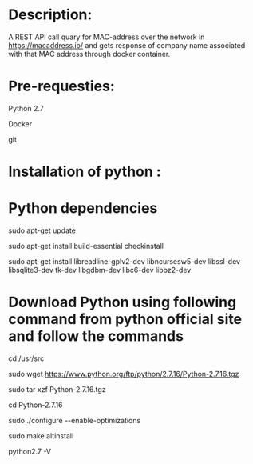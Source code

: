 #  Description:

A REST API call quary for MAC-address over the network in  https://macaddress.io/  and gets response of company name associated with that MAC address through docker container.

#  Pre-requesties:

Python 2.7

Docker

git


#  Installation of python :

#    Python dependencies

sudo apt-get update

sudo apt-get install build-essential checkinstall

sudo apt-get install libreadline-gplv2-dev libncursesw5-dev libssl-dev libsqlite3-dev tk-dev libgdbm-dev libc6-dev libbz2-dev

#     Download Python using following command from python official site and follow the commands

cd /usr/src

sudo wget https://www.python.org/ftp/python/2.7.16/Python-2.7.16.tgz

sudo tar xzf Python-2.7.16.tgz

cd Python-2.7.16

sudo ./configure --enable-optimizations

sudo make altinstall

python2.7 -V
